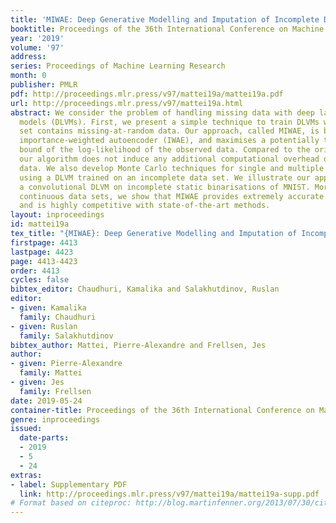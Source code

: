 ```yaml
---
title: 'MIWAE: Deep Generative Modelling and Imputation of Incomplete Data Sets'
booktitle: Proceedings of the 36th International Conference on Machine Learning
year: '2019'
volume: '97'
address: 
series: Proceedings of Machine Learning Research
month: 0
publisher: PMLR
pdf: http://proceedings.mlr.press/v97/mattei19a/mattei19a.pdf
url: http://proceedings.mlr.press/v97/mattei19a.html
abstract: We consider the problem of handling missing data with deep latent variable
  models (DLVMs). First, we present a simple technique to train DLVMs when the training
  set contains missing-at-random data. Our approach, called MIWAE, is based on the
  importance-weighted autoencoder (IWAE), and maximises a potentially tight lower
  bound of the log-likelihood of the observed data. Compared to the original IWAE,
  our algorithm does not induce any additional computational overhead due to the missing
  data. We also develop Monte Carlo techniques for single and multiple imputation
  using a DLVM trained on an incomplete data set. We illustrate our approach by training
  a convolutional DLVM on incomplete static binarisations of MNIST. Moreover, on various
  continuous data sets, we show that MIWAE provides extremely accurate single imputations,
  and is highly competitive with state-of-the-art methods.
layout: inproceedings
id: mattei19a
tex_title: "{MIWAE}: Deep Generative Modelling and Imputation of Incomplete Data Sets"
firstpage: 4413
lastpage: 4423
page: 4413-4423
order: 4413
cycles: false
bibtex_editor: Chaudhuri, Kamalika and Salakhutdinov, Ruslan
editor:
- given: Kamalika
  family: Chaudhuri
- given: Ruslan
  family: Salakhutdinov
bibtex_author: Mattei, Pierre-Alexandre and Frellsen, Jes
author:
- given: Pierre-Alexandre
  family: Mattei
- given: Jes
  family: Frellsen
date: 2019-05-24
container-title: Proceedings of the 36th International Conference on Machine Learning
genre: inproceedings
issued:
  date-parts:
  - 2019
  - 5
  - 24
extras:
- label: Supplementary PDF
  link: http://proceedings.mlr.press/v97/mattei19a/mattei19a-supp.pdf
# Format based on citeproc: http://blog.martinfenner.org/2013/07/30/citeproc-yaml-for-bibliographies/
---
```

